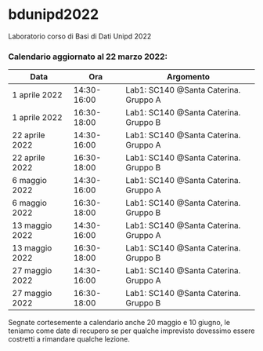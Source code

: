 # bdunipd2022
Laboratorio corso di Basi di Dati Unipd 2022



### Calendario aggiornato al 22 marzo 2022:

| Data           | Ora         | Argomento                                                    |
| -------------- | ----------- | ------------------------------------------------------------ |
| 1 aprile 2022  | 14:30-16:00 | Lab1: SC140 @Santa Caterina. Gruppo A                        |
| 1 aprile 2022  | 16:30-18:00 | Lab1: SC140 @Santa Caterina. Gruppo B                        |
| 22 aprile 2022 | 14:30-16:00 | Lab1: SC140 @Santa Caterina. Gruppo A                        |
| 22 aprile 2022 | 16:30-18:00 | Lab1: SC140 @Santa Caterina. Gruppo B                        |
| 6 maggio 2022  | 14:30-16:00 | Lab1: SC140 @Santa Caterina. Gruppo A                        |
| 6 maggio 2022  | 16:30-18:00 | Lab1: SC140 @Santa Caterina. Gruppo B                        |
| 13 maggio 2022 | 14:30-16:00 | Lab1: SC140 @Santa Caterina. Gruppo A                        |
| 13 maggio 2022 | 16:30-18:00 | Lab1: SC140 @Santa Caterina. Gruppo B                        |
| 27 maggio 2022 | 14:30-16:00 | Lab1: SC140 @Santa Caterina. Gruppo A                        |
| 27 maggio 2022 | 16:30-18:00 | Lab1: SC140 @Santa Caterina. Gruppo B                        |

Segnate cortesemente a calendario anche 20 maggio e 10 giugno, le teniamo come date di recupero se per qualche imprevisto dovessimo essere costretti a rimandare qualche lezione.
